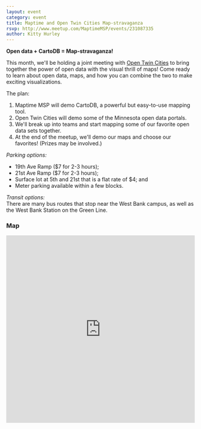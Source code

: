 ```yaml
---
layout: event
category: event
title: Maptime and Open Twin Cities Map-stravagan­za
rsvp: http://www.meetup.com/MaptimeMSP/events/231087335
author: Kitty Hurley
---
```


**Open data + CartoDB = Map-stravaganza!**

This month, we'll be holding a joint meeting with [Open Twin Cities](http://www.meetup.com/OpenTwinCities) to bring together the power of open data with the visual thrill of maps!  Come ready to learn about open data, maps, and how you can combine the two to make exciting visualizations.  

The plan:

1. Maptime MSP will demo CartoDB, a powerful but easy-to-use mapping tool.
2. Open Twin Cities will demo some of the Minnesota open data portals.
3. We'll break up into teams and start mapping some of our favorite open data sets together.
4. At the end of the meetup, we'll demo our maps and choose our favorites! (Prizes may be involved.)

_Parking options:_  
* 19th Ave Ramp ($7 for 2-3 hours);  
* 21st Ave Ramp ($7 for 2-3 hours);  
* Surface lot at 5th and 21st that is a flat rate of $4; and  
* Meter parking available within a few blocks.  

_Transit options:_  
There are many bus routes that stop near the West Bank campus, as well as the West Bank Station on the Green Line.  

### Map

<iframe width='100%' height='500px' frameBorder='0' src='https://a.tiles.mapbox.com/v4/hockeyduck30.06oig0g9/attribution,zoompan,zoomwheel.html?access_token=pk.eyJ1IjoiaG9ja2V5ZHVjazMwIiwiYSI6InE4cmFHNlUifQ.X5m_TSatNjZs6Vc7B3_m2A'></iframe>
